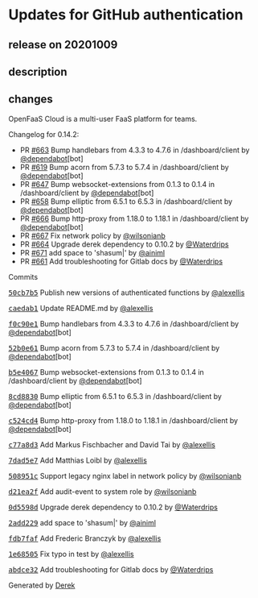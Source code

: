# Updates for GitHub authentication

## release on 20201009

## description

## changes

OpenFaaS Cloud is a multi-user FaaS platform for teams.

Changelog for 0.14.2:

* PR <a class="issue-link js-issue-link" data-error-text="Failed to load title" data-id="693410674" data-permission-text="Title is private" data-url="https://github.com/openfaas/openfaas-cloud/issues/663" data-hovercard-type="pull_request" data-hovercard-url="/openfaas/openfaas-cloud/pull/663/hovercard" href="https://github.com/openfaas/openfaas-cloud/pull/663">#663</a> Bump handlebars from 4.3.3 to 4.7.6 in /dashboard/client by <a class="user-mention notranslate" data-hovercard-type="organization" data-hovercard-url="/orgs/dependabot/hovercard" data-octo-click="hovercard-link-click" data-octo-dimensions="link_type:self" href="https://github.com/dependabot">@dependabot</a>[bot]
* PR <a class="issue-link js-issue-link" data-error-text="Failed to load title" data-id="580917276" data-permission-text="Title is private" data-url="https://github.com/openfaas/openfaas-cloud/issues/619" data-hovercard-type="pull_request" data-hovercard-url="/openfaas/openfaas-cloud/pull/619/hovercard" href="https://github.com/openfaas/openfaas-cloud/pull/619">#619</a> Bump acorn from 5.7.3 to 5.7.4 in /dashboard/client by <a class="user-mention notranslate" data-hovercard-type="organization" data-hovercard-url="/orgs/dependabot/hovercard" data-octo-click="hovercard-link-click" data-octo-dimensions="link_type:self" href="https://github.com/dependabot">@dependabot</a>[bot]
* PR <a class="issue-link js-issue-link" data-error-text="Failed to load title" data-id="632481251" data-permission-text="Title is private" data-url="https://github.com/openfaas/openfaas-cloud/issues/647" data-hovercard-type="pull_request" data-hovercard-url="/openfaas/openfaas-cloud/pull/647/hovercard" href="https://github.com/openfaas/openfaas-cloud/pull/647">#647</a> Bump websocket-extensions from 0.1.3 to 0.1.4 in /dashboard/client by <a class="user-mention notranslate" data-hovercard-type="organization" data-hovercard-url="/orgs/dependabot/hovercard" data-octo-click="hovercard-link-click" data-octo-dimensions="link_type:self" href="https://github.com/dependabot">@dependabot</a>[bot]
* PR <a class="issue-link js-issue-link" data-error-text="Failed to load title" data-id="668702562" data-permission-text="Title is private" data-url="https://github.com/openfaas/openfaas-cloud/issues/658" data-hovercard-type="pull_request" data-hovercard-url="/openfaas/openfaas-cloud/pull/658/hovercard" href="https://github.com/openfaas/openfaas-cloud/pull/658">#658</a> Bump elliptic from 6.5.1 to 6.5.3 in /dashboard/client by <a class="user-mention notranslate" data-hovercard-type="organization" data-hovercard-url="/orgs/dependabot/hovercard" data-octo-click="hovercard-link-click" data-octo-dimensions="link_type:self" href="https://github.com/dependabot">@dependabot</a>[bot]
* PR <a class="issue-link js-issue-link" data-error-text="Failed to load title" data-id="695225639" data-permission-text="Title is private" data-url="https://github.com/openfaas/openfaas-cloud/issues/666" data-hovercard-type="pull_request" data-hovercard-url="/openfaas/openfaas-cloud/pull/666/hovercard" href="https://github.com/openfaas/openfaas-cloud/pull/666">#666</a> Bump http-proxy from 1.18.0 to 1.18.1 in /dashboard/client by <a class="user-mention notranslate" data-hovercard-type="organization" data-hovercard-url="/orgs/dependabot/hovercard" data-octo-click="hovercard-link-click" data-octo-dimensions="link_type:self" href="https://github.com/dependabot">@dependabot</a>[bot]
* PR <a class="issue-link js-issue-link" data-error-text="Failed to load title" data-id="697979540" data-permission-text="Title is private" data-url="https://github.com/openfaas/openfaas-cloud/issues/667" data-hovercard-type="pull_request" data-hovercard-url="/openfaas/openfaas-cloud/pull/667/hovercard" href="https://github.com/openfaas/openfaas-cloud/pull/667">#667</a> Fix network policy by <a class="user-mention notranslate" data-hovercard-type="user" data-hovercard-url="/users/wilsonianb/hovercard" data-octo-click="hovercard-link-click" data-octo-dimensions="link_type:self" href="https://github.com/wilsonianb">@wilsonianb</a>
* PR <a class="issue-link js-issue-link" data-error-text="Failed to load title" data-id="694766912" data-permission-text="Title is private" data-url="https://github.com/openfaas/openfaas-cloud/issues/664" data-hovercard-type="pull_request" data-hovercard-url="/openfaas/openfaas-cloud/pull/664/hovercard" href="https://github.com/openfaas/openfaas-cloud/pull/664">#664</a> Upgrade derek dependency to 0.10.2 by <a class="user-mention notranslate" data-hovercard-type="user" data-hovercard-url="/users/Waterdrips/hovercard" data-octo-click="hovercard-link-click" data-octo-dimensions="link_type:self" href="https://github.com/Waterdrips">@Waterdrips</a>
* PR <a class="issue-link js-issue-link" data-error-text="Failed to load title" data-id="700519950" data-permission-text="Title is private" data-url="https://github.com/openfaas/openfaas-cloud/issues/671" data-hovercard-type="pull_request" data-hovercard-url="/openfaas/openfaas-cloud/pull/671/hovercard" href="https://github.com/openfaas/openfaas-cloud/pull/671">#671</a> add space to 'shasum|' by <a class="user-mention notranslate" data-hovercard-type="user" data-hovercard-url="/users/ainiml/hovercard" data-octo-click="hovercard-link-click" data-octo-dimensions="link_type:self" href="https://github.com/ainiml">@ainiml</a>
* PR <a class="issue-link js-issue-link" data-error-text="Failed to load title" data-id="673508978" data-permission-text="Title is private" data-url="https://github.com/openfaas/openfaas-cloud/issues/661" data-hovercard-type="pull_request" data-hovercard-url="/openfaas/openfaas-cloud/pull/661/hovercard" href="https://github.com/openfaas/openfaas-cloud/pull/661">#661</a> Add troubleshooting for Gitlab docs by <a class="user-mention notranslate" data-hovercard-type="user" data-hovercard-url="/users/Waterdrips/hovercard" data-octo-click="hovercard-link-click" data-octo-dimensions="link_type:self" href="https://github.com/Waterdrips">@Waterdrips</a>

Commits

<a class="commit-link" data-hovercard-type="commit" data-hovercard-url="https://github.com/openfaas/openfaas-cloud/commit/50cb7b54fc0a3d8e1e3cd94139f6c0b8b55a44ef/hovercard" href="https://github.com/openfaas/openfaas-cloud/commit/50cb7b54fc0a3d8e1e3cd94139f6c0b8b55a44ef"><tt>50cb7b5</tt></a> Publish new versions of authenticated functions by <a class="user-mention notranslate" data-hovercard-type="user" data-hovercard-url="/users/alexellis/hovercard" data-octo-click="hovercard-link-click" data-octo-dimensions="link_type:self" href="https://github.com/alexellis">@alexellis</a>

<a class="commit-link" data-hovercard-type="commit" data-hovercard-url="https://github.com/openfaas/openfaas-cloud/commit/caedab1982cdb529f8cfdb15757fc4c71529ca15/hovercard" href="https://github.com/openfaas/openfaas-cloud/commit/caedab1982cdb529f8cfdb15757fc4c71529ca15"><tt>caedab1</tt></a> Update README.md by <a class="user-mention notranslate" data-hovercard-type="user" data-hovercard-url="/users/alexellis/hovercard" data-octo-click="hovercard-link-click" data-octo-dimensions="link_type:self" href="https://github.com/alexellis">@alexellis</a>

<a class="commit-link" data-hovercard-type="commit" data-hovercard-url="https://github.com/openfaas/openfaas-cloud/commit/f0c90e1f4afc1dd3cd771b63881eef3dc5f2dc82/hovercard" href="https://github.com/openfaas/openfaas-cloud/commit/f0c90e1f4afc1dd3cd771b63881eef3dc5f2dc82"><tt>f0c90e1</tt></a> Bump handlebars from 4.3.3 to 4.7.6 in /dashboard/client by <a class="user-mention notranslate" data-hovercard-type="organization" data-hovercard-url="/orgs/dependabot/hovercard" data-octo-click="hovercard-link-click" data-octo-dimensions="link_type:self" href="https://github.com/dependabot">@dependabot</a>[bot]

<a class="commit-link" data-hovercard-type="commit" data-hovercard-url="https://github.com/openfaas/openfaas-cloud/commit/52b0e61996b8507cef0604e559d9a2d778c1340a/hovercard" href="https://github.com/openfaas/openfaas-cloud/commit/52b0e61996b8507cef0604e559d9a2d778c1340a"><tt>52b0e61</tt></a> Bump acorn from 5.7.3 to 5.7.4 in /dashboard/client by <a class="user-mention notranslate" data-hovercard-type="organization" data-hovercard-url="/orgs/dependabot/hovercard" data-octo-click="hovercard-link-click" data-octo-dimensions="link_type:self" href="https://github.com/dependabot">@dependabot</a>[bot]

<a class="commit-link" data-hovercard-type="commit" data-hovercard-url="https://github.com/openfaas/openfaas-cloud/commit/b5e4067245a7698ace3aaa86d2e196db464970ce/hovercard" href="https://github.com/openfaas/openfaas-cloud/commit/b5e4067245a7698ace3aaa86d2e196db464970ce"><tt>b5e4067</tt></a> Bump websocket-extensions from 0.1.3 to 0.1.4 in /dashboard/client by <a class="user-mention notranslate" data-hovercard-type="organization" data-hovercard-url="/orgs/dependabot/hovercard" data-octo-click="hovercard-link-click" data-octo-dimensions="link_type:self" href="https://github.com/dependabot">@dependabot</a>[bot]

<a class="commit-link" data-hovercard-type="commit" data-hovercard-url="https://github.com/openfaas/openfaas-cloud/commit/8cd88307f7dc3c4c94bd373f60a1496522cbe889/hovercard" href="https://github.com/openfaas/openfaas-cloud/commit/8cd88307f7dc3c4c94bd373f60a1496522cbe889"><tt>8cd8830</tt></a> Bump elliptic from 6.5.1 to 6.5.3 in /dashboard/client by <a class="user-mention notranslate" data-hovercard-type="organization" data-hovercard-url="/orgs/dependabot/hovercard" data-octo-click="hovercard-link-click" data-octo-dimensions="link_type:self" href="https://github.com/dependabot">@dependabot</a>[bot]

<a class="commit-link" data-hovercard-type="commit" data-hovercard-url="https://github.com/openfaas/openfaas-cloud/commit/c524cd4ec1354975eb8acfaf92a22adc6837cbf8/hovercard" href="https://github.com/openfaas/openfaas-cloud/commit/c524cd4ec1354975eb8acfaf92a22adc6837cbf8"><tt>c524cd4</tt></a> Bump http-proxy from 1.18.0 to 1.18.1 in /dashboard/client by <a class="user-mention notranslate" data-hovercard-type="organization" data-hovercard-url="/orgs/dependabot/hovercard" data-octo-click="hovercard-link-click" data-octo-dimensions="link_type:self" href="https://github.com/dependabot">@dependabot</a>[bot]

<a class="commit-link" data-hovercard-type="commit" data-hovercard-url="https://github.com/openfaas/openfaas-cloud/commit/c77a8d30868ba0f6faa714699c6b0417f71c1738/hovercard" href="https://github.com/openfaas/openfaas-cloud/commit/c77a8d30868ba0f6faa714699c6b0417f71c1738"><tt>c77a8d3</tt></a> Add Markus Fischbacher and David Tai by <a class="user-mention notranslate" data-hovercard-type="user" data-hovercard-url="/users/alexellis/hovercard" data-octo-click="hovercard-link-click" data-octo-dimensions="link_type:self" href="https://github.com/alexellis">@alexellis</a>

<a class="commit-link" data-hovercard-type="commit" data-hovercard-url="https://github.com/openfaas/openfaas-cloud/commit/7dad5e7b01f643747bcd2124cf7e978fc180b54a/hovercard" href="https://github.com/openfaas/openfaas-cloud/commit/7dad5e7b01f643747bcd2124cf7e978fc180b54a"><tt>7dad5e7</tt></a> Add Matthias Loibl by <a class="user-mention notranslate" data-hovercard-type="user" data-hovercard-url="/users/alexellis/hovercard" data-octo-click="hovercard-link-click" data-octo-dimensions="link_type:self" href="https://github.com/alexellis">@alexellis</a>

<a class="commit-link" data-hovercard-type="commit" data-hovercard-url="https://github.com/openfaas/openfaas-cloud/commit/508951cd2d3f7f5e2e17a070726a59609b9911d6/hovercard" href="https://github.com/openfaas/openfaas-cloud/commit/508951cd2d3f7f5e2e17a070726a59609b9911d6"><tt>508951c</tt></a> Support legacy nginx label in network policy by <a class="user-mention notranslate" data-hovercard-type="user" data-hovercard-url="/users/wilsonianb/hovercard" data-octo-click="hovercard-link-click" data-octo-dimensions="link_type:self" href="https://github.com/wilsonianb">@wilsonianb</a>

<a class="commit-link" data-hovercard-type="commit" data-hovercard-url="https://github.com/openfaas/openfaas-cloud/commit/d21ea2f83216bed2fadf588b9e6bee9094004031/hovercard" href="https://github.com/openfaas/openfaas-cloud/commit/d21ea2f83216bed2fadf588b9e6bee9094004031"><tt>d21ea2f</tt></a> Add audit-event to system role by <a class="user-mention notranslate" data-hovercard-type="user" data-hovercard-url="/users/wilsonianb/hovercard" data-octo-click="hovercard-link-click" data-octo-dimensions="link_type:self" href="https://github.com/wilsonianb">@wilsonianb</a>

<a class="commit-link" data-hovercard-type="commit" data-hovercard-url="https://github.com/openfaas/openfaas-cloud/commit/0d5598d0fb6d45b63283556cf2f65c2fe3cf3ea2/hovercard" href="https://github.com/openfaas/openfaas-cloud/commit/0d5598d0fb6d45b63283556cf2f65c2fe3cf3ea2"><tt>0d5598d</tt></a> Upgrade derek dependency to 0.10.2 by <a class="user-mention notranslate" data-hovercard-type="user" data-hovercard-url="/users/Waterdrips/hovercard" data-octo-click="hovercard-link-click" data-octo-dimensions="link_type:self" href="https://github.com/Waterdrips">@Waterdrips</a>

<a class="commit-link" data-hovercard-type="commit" data-hovercard-url="https://github.com/openfaas/openfaas-cloud/commit/2add2297d76de0915e51e69ab023d8ba2ba1906e/hovercard" href="https://github.com/openfaas/openfaas-cloud/commit/2add2297d76de0915e51e69ab023d8ba2ba1906e"><tt>2add229</tt></a> add space to 'shasum|' by <a class="user-mention notranslate" data-hovercard-type="user" data-hovercard-url="/users/ainiml/hovercard" data-octo-click="hovercard-link-click" data-octo-dimensions="link_type:self" href="https://github.com/ainiml">@ainiml</a>

<a class="commit-link" data-hovercard-type="commit" data-hovercard-url="https://github.com/openfaas/openfaas-cloud/commit/fdb7fafa19dfefd0ebcb12f5013285e8348b5317/hovercard" href="https://github.com/openfaas/openfaas-cloud/commit/fdb7fafa19dfefd0ebcb12f5013285e8348b5317"><tt>fdb7faf</tt></a> Add Frederic Branczyk by <a class="user-mention notranslate" data-hovercard-type="user" data-hovercard-url="/users/alexellis/hovercard" data-octo-click="hovercard-link-click" data-octo-dimensions="link_type:self" href="https://github.com/alexellis">@alexellis</a>

<a class="commit-link" data-hovercard-type="commit" data-hovercard-url="https://github.com/openfaas/openfaas-cloud/commit/1e68505a0591b4538eb9cd12db2b6e934fac835b/hovercard" href="https://github.com/openfaas/openfaas-cloud/commit/1e68505a0591b4538eb9cd12db2b6e934fac835b"><tt>1e68505</tt></a> Fix typo in test by <a class="user-mention notranslate" data-hovercard-type="user" data-hovercard-url="/users/alexellis/hovercard" data-octo-click="hovercard-link-click" data-octo-dimensions="link_type:self" href="https://github.com/alexellis">@alexellis</a>

<a class="commit-link" data-hovercard-type="commit" data-hovercard-url="https://github.com/openfaas/openfaas-cloud/commit/abdce324efb58122b69f2dae076ba890dac16105/hovercard" href="https://github.com/openfaas/openfaas-cloud/commit/abdce324efb58122b69f2dae076ba890dac16105"><tt>abdce32</tt></a> Add troubleshooting for Gitlab docs by <a class="user-mention notranslate" data-hovercard-type="user" data-hovercard-url="/users/Waterdrips/hovercard" data-octo-click="hovercard-link-click" data-octo-dimensions="link_type:self" href="https://github.com/Waterdrips">@Waterdrips</a>

Generated by <a href="https://github.com/alexellis/derek/">Derek</a>

